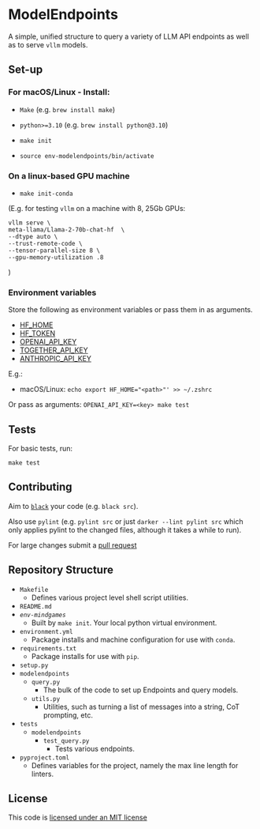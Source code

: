 
# ModelEndpoints

A simple, unified structure to query a variety of LLM API endpoints as well as to serve `vllm` models.

## Set-up

### For macOS/Linux - Install:

- `Make` (e.g. `brew install make`)

- `python>=3.10` (e.g. `brew install python@3.10`)

- `make init`

- `source env-modelendpoints/bin/activate`

### On a linux-based GPU machine

- `make init-conda`

(E.g. for testing `vllm` on a machine with 8, 25Gb GPUs:

```
vllm serve \
meta-llama/Llama-2-70b-chat-hf  \
--dtype auto \
--trust-remote-code \
--tensor-parallel-size 8 \
--gpu-memory-utilization .8
```
)

### Environment variables

Store the following as environment variables or pass them in as arguments.

- [HF_HOME](https://huggingface.co/docs/huggingface_hub/main/en/package_reference/environment_variables#hfhome)
- [HF_TOKEN](https://huggingface.co/docs/huggingface_hub/main/en/package_reference/environment_variables#hftoken)
- [OPENAI_API_KEY](https://platform.openai.com/api-keys)
- [TOGETHER_API_KEY](https://docs.together.ai/docs/quickstart)
- [ANTHROPIC_API_KEY](https://docs.anthropic.com/en/api/getting-started)

E.g.:
 - macOS/Linux: `echo export HF_HOME="<path>"' >> ~/.zshrc`

Or pass as arguments: `OPENAI_API_KEY=<key> make test`

## Tests

For basic tests, run:

`make test`


## Contributing

Aim to [`black`]( https://black.readthedocs.io) your code (e.g. `black src`).

Also use `pylint` (e.g. `pylint src` or just `darker --lint pylint src` which only applies pylint to the changed files, although it takes a while to run).

For large changes submit a [pull request](https://docs.github.com/en/pull-requests/collaborating-with-pull-requests/proposing-changes-to-your-work-with-pull-requests/creating-a-pull-request)

## Repository Structure

- `Makefile`
    - Defines various project level shell script utilities.
- `README.md`
- *`env-mindgames`*
    - Built by `make init`. Your local python virtual environment.
- `environment.yml`
    - Package installs and machine configuration for use with `conda`.
- `requirements.txt`
    - Package installs for use with `pip`.
- `setup.py`
- `modelendpoints`
    - `query.py`
        - The bulk of the code to set up Endpoints and query models.
    - `utils.py`
        - Utilities, such as turning a list of messages into a string, CoT prompting, etc.
- `tests`
    - `modelendpoints`
        - `test_query.py`   
            - Tests various endpoints.
- `pyproject.toml`
    - Defines variables for the project, namely the max line length for linters.

## License

This code is [licensed under an MIT license](LICENSE)
